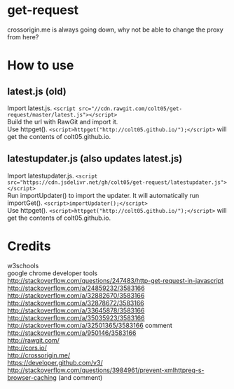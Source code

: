 # get-request
crossorigin.me is always going down, why not be able to change the proxy from here?
# How to use
## latest.js (old)
Import latest.js. `<script src="//cdn.rawgit.com/colt05/get-request/master/latest.js"></script>`  
Build the url with RawGit and import it.  
Use httpget(). `<script>httpget("http://colt05.github.io/");</script>` will get the contents of colt05.github.io.   
## latestupdater.js (also updates latest.js)  
Import latestupdater.js. `<script src="https://cdn.jsdelivr.net/gh/colt05/get-request/latestupdater.js"></script>`    
Run importUpdater() to import the updater. It will automatically run importGet(). `<script>importUpdater();</script>`  
Use httpget(). `<script>httpget("http://colt05.github.io/");</script>` will get the contents of colt05.github.io.  
# Credits
w3schools  
google chrome developer tools  
http://stackoverflow.com/questions/247483/http-get-request-in-javascript  
http://stackoverflow.com/a/24859232/3583166  
http://stackoverflow.com/a/32882670/3583166  
http://stackoverflow.com/a/32878672/3583166  
http://stackoverflow.com/a/33645878/3583166  
http://stackoverflow.com/a/35035923/3583166  
http://stackoverflow.com/a/32501365/3583166 comment  
http://stackoverflow.com/a/950146/3583166  
http://rawgit.com/  
http://cors.io/  
http://crossorigin.me/  
https://developer.github.com/v3/  
http://stackoverflow.com/questions/3984961/prevent-xmlhttpreq-s-browser-caching (and comment)  
